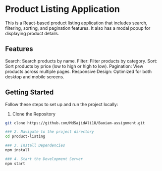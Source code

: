 # Product Listing Application

This is a React-based product listing application that includes search, filtering, sorting, and pagination features. It also has a modal popup for displaying product details.


## Features

Search: Search products by name.
Filter: Filter products by category.
Sort: Sort products by price (low to high or high to low).
Pagination: View products across multiple pages.
Responsive Design: Optimized for both desktop and mobile screens.


## Getting Started

Follow these steps to set up and run the project locally:

1. Clone the Repository

```bash
git clone https://github.com/MdSajidAli18/Baoiam-assignment.git 

### 2. Navigate to the project directory
cd product-listing

### 3. Install Dependencies
npm install

### 4. Start the Development Server
npm start
